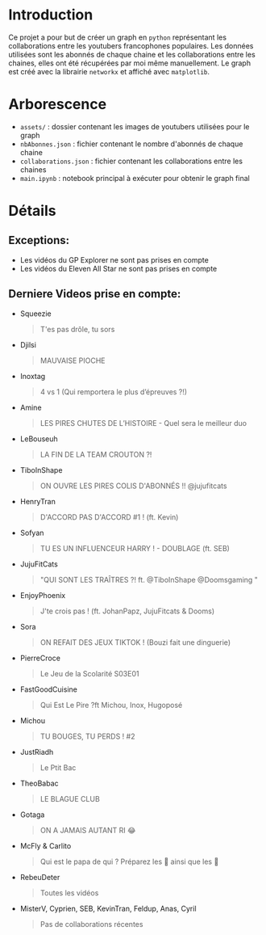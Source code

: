 # Introduction

Ce projet a pour but de créer un graph en `python` représentant les collaborations entre les youtubers francophones populaires. Les données utilisées sont les abonnés de chaque chaine et les collaborations entre les chaines, elles ont été récupérées par moi même manuellement.
Le graph est créé avec la librairie `networkx` et affiché avec `matplotlib`.

# Arborescence

- `assets/` : dossier contenant les images de youtubers utilisées pour le graph
- `nbAbonnes.json` : fichier contenant le nombre d'abonnés de chaque chaine
- `collaborations.json` : fichier contenant les collaborations entre les chaines
- `main.ipynb` : notebook principal à exécuter pour obtenir le graph final

# Détails

## Exceptions:

- Les vidéos du GP Explorer ne sont pas prises en compte
- Les vidéos du Eleven All Star ne sont pas prises en compte

## Derniere Videos prise en compte:

- Squeezie
  > T'es pas drôle, tu sors
- Djilsi
  > MAUVAISE PIOCHE
- Inoxtag
  > 4 vs 1 (Qui remportera le plus d’épreuves ?!)
- Amine
  > LES PIRES CHUTES DE L’HISTOIRE - Quel sera le meilleur duo
- LeBouseuh
  > LA FIN DE LA TEAM CROUTON ?!
- TiboInShape
  > ON OUVRE LES PIRES COLIS D'ABONNÉS !! @jujufitcats
- HenryTran
  > D'ACCORD PAS D'ACCORD #1 ! (ft. Kevin)
- Sofyan
  > TU ES UN INFLUENCEUR HARRY ! - DOUBLAGE (ft. SEB)
- JujuFitCats
  > "QUI SONT LES TRAÎTRES ?! ft. @TiboInShape @Doomsgaming "
- EnjoyPhoenix
  > J'te crois pas ! (ft. JohanPapz, JujuFitcats & Dooms)
- Sora
  > ON REFAIT DES JEUX TIKTOK ! (Bouzi fait une dinguerie)
- PierreCroce
  > Le Jeu de la Scolarité S03E01
- FastGoodCuisine
  > Qui Est Le Pire ?ft Michou, Inox, Hugoposé
- Michou
  > TU BOUGES, TU PERDS ! #2
- JustRiadh
  > Le Ptit Bac
- TheoBabac
  > LE BLAGUE CLUB
- Gotaga
  > ON A JAMAIS AUTANT RI 😂
- McFly & Carlito
  > Qui est le papa de qui ? Préparez les 🍿 ainsi que les 🤧
- RebeuDeter
  > Toutes les vidéos
- MisterV, Cyprien, SEB, KevinTran, Feldup, Anas, Cyril
  > Pas de collaborations récentes

